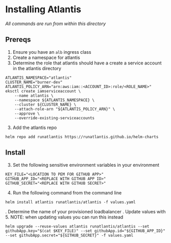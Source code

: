 # Installing Atlantis

_All commands are run from within this directory_

## Prereqs

1. Ensure you have an `alb` ingress class
2. Create a namespace for atlantis
3. Determine the role that atlantis should have a create a service account in the atlantis directory

```
ATLANTIS_NAMESPACE="atlantis"
CLUSTER_NAME="burner-dev"
ATLANTIS_POLICY_ARN="arn:aws:iam::<ACCOUNT_ID>:role/<ROLE_NAME>"
eksctl create iamserviceaccount \
    --name atlantis \
    --namespace ${ATLANTIS_NAMESPACE} \
    --cluster ${CLUSTER_NAME} \
    --attach-role-arn "${ATLANTIS_POLICY_ARN}" \
    --approve \
    --override-existing-serviceaccounts
```
3. Add the atlantis repo

```
helm repo add runatlantis https://runatlantis.github.io/helm-charts
```

## Install

3. Set the following sensitive environment variables in your environment

```
KEY_FILE="<LOCATION TO PEM FOR GITHUB APP>"
GITHUB_APP_ID="<REPLACE WITH GITHUB APP ID>"
GITHUB_SECRET="<REPLACE WITH GITHUB SECRET>"
```

4. Run the following command from the command line

```
helm install atlantis runatlantis/atlantis -f values.yaml
```
. Determine the name of your provisioned loadbalancer
. Update values with 
5. NOTE: when updating values you can run this instead

```
helm upgrade --reuse-values atlantis runatlantis/atlantis --set githubApp.key="$(cat $KEY_FILE)" --set githubApp.id="${GITHUB_APP_ID}" --set githubApp.secret="${GITHUB_SECRET}" -f values.yaml
```